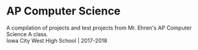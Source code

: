 # AP Computer Science
A compilation of projects and test projects from Mr. Ehren's AP Computer Science A class.  
Iowa City West High School | 2017-2018

